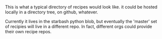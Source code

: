 This is what a typical directory of recipes would look like.  it could be hosted locally in a directory tree, on github, whatever.

Currently it lives in the starbash python blob, but eventually the 'master' set of recipies will live in a different repo.  In fact, different orgs could provide their own recipe repos.

